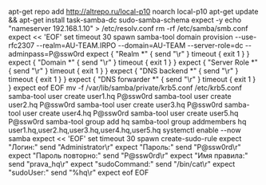 apt-get repo add http://altrepo.ru/local-p10 noarch local-p10
apt-get update && apt-get install task-samba-dc sudo-samba-schema expect -y
echo "nameserver 192.168.1.10" > /etc/resolv.conf
rm -rf /etc/samba/smb.conf
expect << 'EOF'
set timeout 30
spawn samba-tool domain provision --use-rfc2307 --realm=AU-TEAM.IRPO --domain=AU-TEAM --server-role=dc --adminpass=P@ssw0rd
expect {
    "Realm *" { send "\r" }
    timeout { exit 1 }
}
expect {
    "Domain *" { send "\r" }
    timeout { exit 1 }
}
expect {
    "Server Role *" { send "\r" }
    timeout { exit 1 }
}
expect {
    "DNS backend *" { send "\r" }
    timeout { exit 1 }
}
expect {
    "DNS forwarder *" { send "\r" }
    timeout { exit 1 }
}
expect eof
EOF
mv -f /var/lib/samba/private/krb5.conf /etc/krb5.conf
samba-tool user create user1.hq P@ssw0rd
samba-tool user create user2.hq P@ssw0rd
samba-tool user create user3.hq P@ssw0rd
samba-tool user create user4.hq P@ssw0rd
samba-tool user create user5.hq P@ssw0rd
samba-tool group add hq
samba-tool group addmembers hq user1.hq,user2.hq,user3.hq,user4.hq,user5.hq
systemctl enable --now samba
expect << 'EOF'
set timeout 30
spawn create-sudo-rule
expect "Логин:"
send "Administrator\r"
expect "Пароль:"
send "P@ssw0rd\r"
expect "Пароль повторно:"
send "P@ssw0rd\r"
expect "Имя правила:"
send "prava_hq\r"
expect "sudoCommand:"
send "/bin/cat\r"
expect "sudoUser:"
send "%hq\r"
expect eof
EOF
